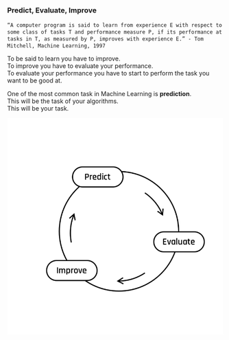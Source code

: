 ### Predict, Evaluate, Improve

```
“A computer program is said to learn from experience E with respect to some class of tasks T and performance measure P, if its performance at tasks in T, as measured by P, improves with experience E.” - Tom Mitchell, Machine Learning, 1997
```

To be said to learn you have to improve.  
To improve you have to evaluate your performance.  
To evaluate your performance you have to start to perform the task you want to be good at.  
  

One of the most common task in Machine Learning is **prediction**.  
This will be the task of your algorithms.  
This will be your task.  

<img src="day00/assets/Default.png" />